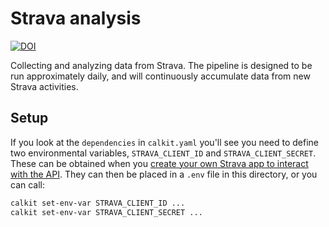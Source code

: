 # Strava analysis

[![DOI](https://zenodo.org/badge/DOI/10.5072/zenodo.165874.svg)](https://handle.stage.datacite.org/10.5072/zenodo.165874)

Collecting and analyzing data from Strava.
The pipeline is designed to be run approximately daily,
and will continuously accumulate data from new Strava activities.

## Setup

If you look at the `dependencies` in `calkit.yaml` you'll see you need to
define two environmental variables,
`STRAVA_CLIENT_ID` and `STRAVA_CLIENT_SECRET`.
These can be obtained when you 
[create your own Strava app to interact with the API](https://www.strava.com/settings/api).
They can then be placed in a `.env` file in this directory,
or you can call:

```sh
calkit set-env-var STRAVA_CLIENT_ID ...
calkit set-env-var STRAVA_CLIENT_SECRET ...
```
